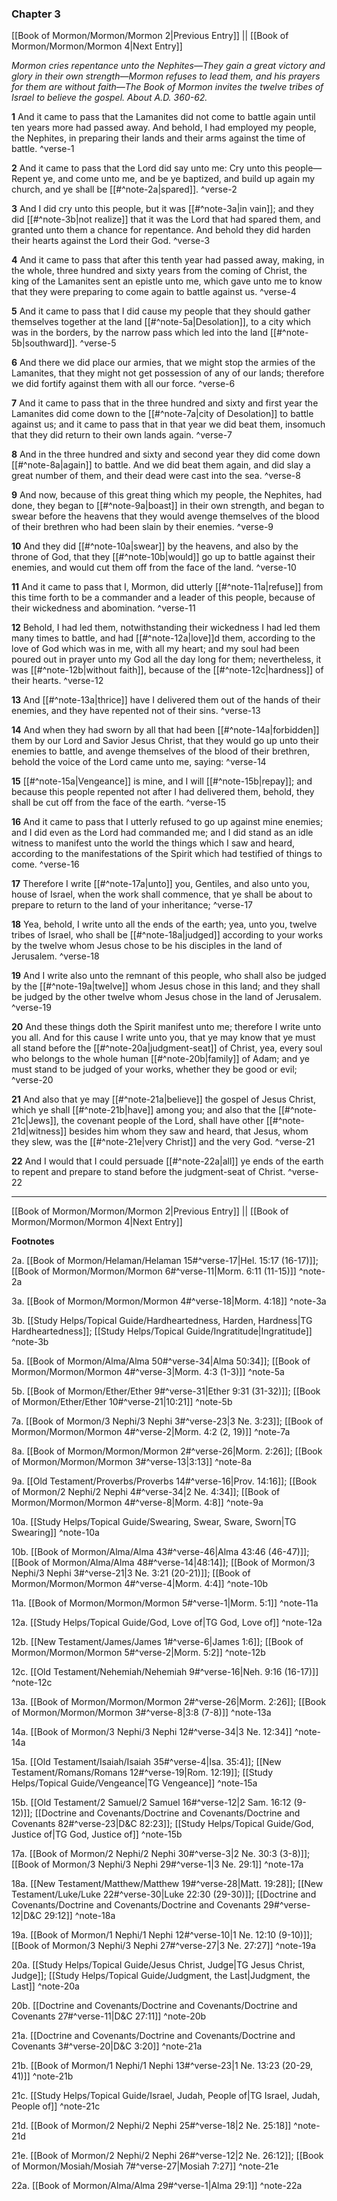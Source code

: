 ### Chapter 3

[[Book of Mormon/Mormon/Mormon 2|Previous Entry]]  ||  [[Book of Mormon/Mormon/Mormon 4|Next Entry]]

*Mormon cries repentance unto the Nephites—They gain a great victory and glory in their own strength—Mormon refuses to lead them, and his prayers for them are without faith—The Book of Mormon invites the twelve tribes of Israel to believe the gospel. About A.D. 360-62.*

**1**  And it came to pass that the Lamanites did not come to battle again until ten years more had passed away. And behold, I had employed my people, the Nephites, in preparing their lands and their arms against the time of battle. ^verse-1

**2**  And it came to pass that the Lord did say unto me: Cry unto this people—Repent ye, and come unto me, and be ye baptized, and build up again my church, and ye shall be [[#^note-2a|spared]]. ^verse-2

**3**  And I did cry unto this people, but it was [[#^note-3a|in vain]]; and they did [[#^note-3b|not realize]] that it was the Lord that had spared them, and granted unto them a chance for repentance. And behold they did harden their hearts against the Lord their God. ^verse-3

**4**  And it came to pass that after this tenth year had passed away, making, in the whole, three hundred and sixty years from the coming of Christ, the king of the Lamanites sent an epistle unto me, which gave unto me to know that they were preparing to come again to battle against us. ^verse-4

**5**  And it came to pass that I did cause my people that they should gather themselves together at the land [[#^note-5a|Desolation]], to a city which was in the borders, by the narrow pass which led into the land [[#^note-5b|southward]]. ^verse-5

**6**  And there we did place our armies, that we might stop the armies of the Lamanites, that they might not get possession of any of our lands; therefore we did fortify against them with all our force. ^verse-6

**7**  And it came to pass that in the three hundred and sixty and first year the Lamanites did come down to the [[#^note-7a|city of Desolation]] to battle against us; and it came to pass that in that year we did beat them, insomuch that they did return to their own lands again. ^verse-7

**8**  And in the three hundred and sixty and second year they did come down [[#^note-8a|again]] to battle. And we did beat them again, and did slay a great number of them, and their dead were cast into the sea. ^verse-8

**9**  And now, because of this great thing which my people, the Nephites, had done, they began to [[#^note-9a|boast]] in their own strength, and began to swear before the heavens that they would avenge themselves of the blood of their brethren who had been slain by their enemies. ^verse-9

**10**  And they did [[#^note-10a|swear]] by the heavens, and also by the throne of God, that they [[#^note-10b|would]] go up to battle against their enemies, and would cut them off from the face of the land. ^verse-10

**11**  And it came to pass that I, Mormon, did utterly [[#^note-11a|refuse]] from this time forth to be a commander and a leader of this people, because of their wickedness and abomination. ^verse-11

**12**  Behold, I had led them, notwithstanding their wickedness I had led them many times to battle, and had [[#^note-12a|love]]d them, according to the love of God which was in me, with all my heart; and my soul had been poured out in prayer unto my God all the day long for them; nevertheless, it was [[#^note-12b|without faith]], because of the [[#^note-12c|hardness]] of their hearts. ^verse-12

**13**  And [[#^note-13a|thrice]] have I delivered them out of the hands of their enemies, and they have repented not of their sins. ^verse-13

**14**  And when they had sworn by all that had been [[#^note-14a|forbidden]] them by our Lord and Savior Jesus Christ, that they would go up unto their enemies to battle, and avenge themselves of the blood of their brethren, behold the voice of the Lord came unto me, saying: ^verse-14

**15**  [[#^note-15a|Vengeance]] is mine, and I will [[#^note-15b|repay]]; and because this people repented not after I had delivered them, behold, they shall be cut off from the face of the earth. ^verse-15

**16**  And it came to pass that I utterly refused to go up against mine enemies; and I did even as the Lord had commanded me; and I did stand as an idle witness to manifest unto the world the things which I saw and heard, according to the manifestations of the Spirit which had testified of things to come. ^verse-16

**17**  Therefore I write [[#^note-17a|unto]] you, Gentiles, and also unto you, house of Israel, when the work shall commence, that ye shall be about to prepare to return to the land of your inheritance; ^verse-17

**18**  Yea, behold, I write unto all the ends of the earth; yea, unto you, twelve tribes of Israel, who shall be [[#^note-18a|judged]] according to your works by the twelve whom Jesus chose to be his disciples in the land of Jerusalem. ^verse-18

**19**  And I write also unto the remnant of this people, who shall also be judged by the [[#^note-19a|twelve]] whom Jesus chose in this land; and they shall be judged by the other twelve whom Jesus chose in the land of Jerusalem. ^verse-19

**20**  And these things doth the Spirit manifest unto me; therefore I write unto you all. And for this cause I write unto you, that ye may know that ye must all stand before the [[#^note-20a|judgment-seat]] of Christ, yea, every soul who belongs to the whole human [[#^note-20b|family]] of Adam; and ye must stand to be judged of your works, whether they be good or evil; ^verse-20

**21**  And also that ye may [[#^note-21a|believe]] the gospel of Jesus Christ, which ye shall [[#^note-21b|have]] among you; and also that the [[#^note-21c|Jews]], the covenant people of the Lord, shall have other [[#^note-21d|witness]] besides him whom they saw and heard, that Jesus, whom they slew, was the [[#^note-21e|very Christ]] and the very God. ^verse-21

**22**  And I would that I could persuade [[#^note-22a|all]] ye ends of the earth to repent and prepare to stand before the judgment-seat of Christ. ^verse-22


---
[[Book of Mormon/Mormon/Mormon 2|Previous Entry]]  ||  [[Book of Mormon/Mormon/Mormon 4|Next Entry]]


**Footnotes**


2a. [[Book of Mormon/Helaman/Helaman 15#^verse-17|Hel. 15:17 (16-17)]]; [[Book of Mormon/Mormon/Mormon 6#^verse-11|Morm. 6:11 (11-15)]] ^note-2a

3a. [[Book of Mormon/Mormon/Mormon 4#^verse-18|Morm. 4:18]] ^note-3a

3b. [[Study Helps/Topical Guide/Hardheartedness, Harden, Hardness|TG Hardheartedness]]; [[Study Helps/Topical Guide/Ingratitude|Ingratitude]] ^note-3b

5a. [[Book of Mormon/Alma/Alma 50#^verse-34|Alma 50:34]]; [[Book of Mormon/Mormon/Mormon 4#^verse-3|Morm. 4:3 (1-3)]] ^note-5a

5b. [[Book of Mormon/Ether/Ether 9#^verse-31|Ether 9:31 (31-32)]]; [[Book of Mormon/Ether/Ether 10#^verse-21|10:21]] ^note-5b

7a. [[Book of Mormon/3 Nephi/3 Nephi 3#^verse-23|3 Ne. 3:23]]; [[Book of Mormon/Mormon/Mormon 4#^verse-2|Morm. 4:2 (2, 19)]] ^note-7a

8a. [[Book of Mormon/Mormon/Mormon 2#^verse-26|Morm. 2:26]]; [[Book of Mormon/Mormon/Mormon 3#^verse-13|3:13]] ^note-8a

9a. [[Old Testament/Proverbs/Proverbs 14#^verse-16|Prov. 14:16]]; [[Book of Mormon/2 Nephi/2 Nephi 4#^verse-34|2 Ne. 4:34]]; [[Book of Mormon/Mormon/Mormon 4#^verse-8|Morm. 4:8]] ^note-9a

10a. [[Study Helps/Topical Guide/Swearing, Swear, Sware, Sworn|TG Swearing]] ^note-10a

10b. [[Book of Mormon/Alma/Alma 43#^verse-46|Alma 43:46 (46-47)]]; [[Book of Mormon/Alma/Alma 48#^verse-14|48:14]]; [[Book of Mormon/3 Nephi/3 Nephi 3#^verse-21|3 Ne. 3:21 (20-21)]]; [[Book of Mormon/Mormon/Mormon 4#^verse-4|Morm. 4:4]] ^note-10b

11a. [[Book of Mormon/Mormon/Mormon 5#^verse-1|Morm. 5:1]] ^note-11a

12a. [[Study Helps/Topical Guide/God, Love of|TG God, Love of]] ^note-12a

12b. [[New Testament/James/James 1#^verse-6|James 1:6]]; [[Book of Mormon/Mormon/Mormon 5#^verse-2|Morm. 5:2]] ^note-12b

12c. [[Old Testament/Nehemiah/Nehemiah 9#^verse-16|Neh. 9:16 (16-17)]] ^note-12c

13a. [[Book of Mormon/Mormon/Mormon 2#^verse-26|Morm. 2:26]]; [[Book of Mormon/Mormon/Mormon 3#^verse-8|3:8 (7-8)]] ^note-13a

14a. [[Book of Mormon/3 Nephi/3 Nephi 12#^verse-34|3 Ne. 12:34]] ^note-14a

15a. [[Old Testament/Isaiah/Isaiah 35#^verse-4|Isa. 35:4]]; [[New Testament/Romans/Romans 12#^verse-19|Rom. 12:19]]; [[Study Helps/Topical Guide/Vengeance|TG Vengeance]] ^note-15a

15b. [[Old Testament/2 Samuel/2 Samuel 16#^verse-12|2 Sam. 16:12 (9-12)]]; [[Doctrine and Covenants/Doctrine and Covenants/Doctrine and Covenants 82#^verse-23|D&C 82:23]]; [[Study Helps/Topical Guide/God, Justice of|TG God, Justice of]] ^note-15b

17a. [[Book of Mormon/2 Nephi/2 Nephi 30#^verse-3|2 Ne. 30:3 (3-8)]]; [[Book of Mormon/3 Nephi/3 Nephi 29#^verse-1|3 Ne. 29:1]] ^note-17a

18a. [[New Testament/Matthew/Matthew 19#^verse-28|Matt. 19:28]]; [[New Testament/Luke/Luke 22#^verse-30|Luke 22:30 (29-30)]]; [[Doctrine and Covenants/Doctrine and Covenants/Doctrine and Covenants 29#^verse-12|D&C 29:12]] ^note-18a

19a. [[Book of Mormon/1 Nephi/1 Nephi 12#^verse-10|1 Ne. 12:10 (9-10)]]; [[Book of Mormon/3 Nephi/3 Nephi 27#^verse-27|3 Ne. 27:27]] ^note-19a

20a. [[Study Helps/Topical Guide/Jesus Christ, Judge|TG Jesus Christ, Judge]]; [[Study Helps/Topical Guide/Judgment, the Last|Judgment, the Last]] ^note-20a

20b. [[Doctrine and Covenants/Doctrine and Covenants/Doctrine and Covenants 27#^verse-11|D&C 27:11]] ^note-20b

21a. [[Doctrine and Covenants/Doctrine and Covenants/Doctrine and Covenants 3#^verse-20|D&C 3:20]] ^note-21a

21b. [[Book of Mormon/1 Nephi/1 Nephi 13#^verse-23|1 Ne. 13:23 (20-29, 41)]] ^note-21b

21c. [[Study Helps/Topical Guide/Israel, Judah, People of|TG Israel, Judah, People of]] ^note-21c

21d. [[Book of Mormon/2 Nephi/2 Nephi 25#^verse-18|2 Ne. 25:18]] ^note-21d

21e. [[Book of Mormon/2 Nephi/2 Nephi 26#^verse-12|2 Ne. 26:12]]; [[Book of Mormon/Mosiah/Mosiah 7#^verse-27|Mosiah 7:27]] ^note-21e

22a. [[Book of Mormon/Alma/Alma 29#^verse-1|Alma 29:1]] ^note-22a
